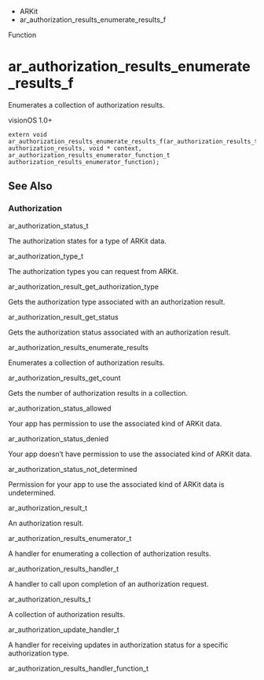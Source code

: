 

- ARKit
-  ar_authorization_results_enumerate_results_f 

Function

# ar_authorization_results_enumerate_results_f

Enumerates a collection of authorization results.

visionOS 1.0+

``` source
extern void ar_authorization_results_enumerate_results_f(ar_authorization_results_t authorization_results, void * context, ar_authorization_results_enumerator_function_t authorization_results_enumerator_function);
```

## See Also

### Authorization

ar_authorization_status_t

The authorization states for a type of ARKit data.

ar_authorization_type_t

The authorization types you can request from ARKit.

ar_authorization_result_get_authorization_type

Gets the authorization type associated with an authorization result.

ar_authorization_result_get_status

Gets the authorization status associated with an authorization result.

ar_authorization_results_enumerate_results

Enumerates a collection of authorization results.

ar_authorization_results_get_count

Gets the number of authorization results in a collection.

ar_authorization_status_allowed

Your app has permission to use the associated kind of ARKit data.

ar_authorization_status_denied

Your app doesn’t have permission to use the associated kind of ARKit data.

ar_authorization_status_not_determined

Permission for your app to use the associated kind of ARKit data is undetermined.

ar_authorization_result_t

An authorization result.

ar_authorization_results_enumerator_t

A handler for enumerating a collection of authorization results.

ar_authorization_results_handler_t

A handler to call upon completion of an authorization request.

ar_authorization_results_t

A collection of authorization results.

ar_authorization_update_handler_t

A handler for receiving updates in authorization status for a specific authorization type.

ar_authorization_results_handler_function_t

